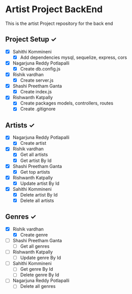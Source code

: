 # Artist Project BackEnd
This is the artist Project repository for the back end

## Project Setup ✓
- [x] Sahithi Kommineni
    - [x] Add dependencies mysql, sequelize, express, cors
- [x] Nagarjuna  Reddy Potlapalli
    - [x] Create db.config.js
- [x] Rishik vardhan
    - [x] Create server.js 
- [x] Shashi Preetham Ganta
    - [x] Create index.js
- [x] Rishwanth Katpally
    - [x] Create packages models, controllers, routes
    - [x] Create .gitignore

## Artists ✓
- [x] Nagarjuna  Reddy Potlapalli
    - [x] Create artist
- [x] Rishik vardhan
    - [x] Get all artists
    - [x] Get artist By Id
- [x] Shashi Preetham Ganta
    - [x] Get top artists
- [x] Rishwanth Katpally
    - [x] Update artist By Id
- [x] Sahithi Kommineni
    - [x] Delete artist By Id
    - [x] Delete all artists

## Genres ✓
- [x] Rishik vardhan
    - [x] Create genre
- [ ] Shashi Preetham Ganta
    - [ ] Get all genres
- [ ] Rishwanth Katpally
    - [ ] Update genre By Id
- [ ] Sahithi Kommineni
    - [ ] Get genre By Id
    - [ ] Delete genre By Id
- [ ] Nagarjuna Reddy Potlapalli
    - [ ] Delete all genres
